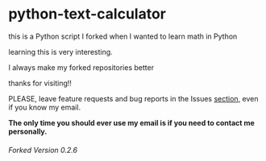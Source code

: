 # python-text-calculator


this is a Python script I forked when I wanted to learn math in Python

learning this is very interesting. 

I always make my forked repositories better

thanks for visiting!! 


PLEASE, leave feature requests and bug reports in the Issues [section](https://github.com/thetechrobo/python-text-calculator/issues), even if you know my email. 

**The only time you should ever use my email is if you need to contact me personally.**


###### Forked Version 0.2.6
